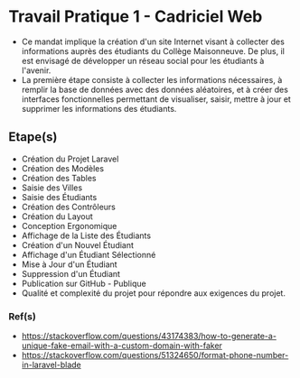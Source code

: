 # Travail Pratique 1 - Cadriciel Web

- Ce mandat implique la création d'un site Internet visant à collecter des informations auprès des étudiants du Collège Maisonneuve. De plus, il est envisagé de développer un réseau social pour les étudiants à l'avenir.
- La première étape consiste à collecter les informations nécessaires, à remplir la base de données avec des données aléatoires, et à créer des interfaces fonctionnelles permettant de visualiser, saisir, mettre à jour et supprimer les informations des étudiants.

## Etape(s)

- Création du Projet Laravel
- Création des Modèles
- Création des Tables
- Saisie des Villes
- Saisie des Étudiants
- Création des Contrôleurs
- Création du Layout
- Conception Ergonomique
- Affichage de la Liste des Étudiants
- Création d'un Nouvel Étudiant
- Affichage d'un Étudiant Sélectionné
- Mise à Jour d'un Étudiant
- Suppression d'un Étudiant
- Publication sur GitHub - Publique
- Qualité et complexité du projet pour répondre aux exigences du projet.

### Ref(s)

- https://stackoverflow.com/questions/43174383/how-to-generate-a-unique-fake-email-with-a-custom-domain-with-faker
- https://stackoverflow.com/questions/51324650/format-phone-number-in-laravel-blade
